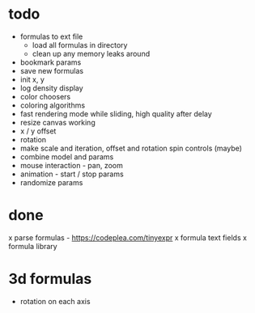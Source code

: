 # todo

- formulas to ext file
  - load all formulas in directory
  - clean up any memory leaks around 
- bookmark params
- save new formulas
- init x, y
- log density display
- color choosers
- coloring algorithms
- fast rendering mode while sliding, high quality after delay
- resize canvas working
- x / y offset
- rotation
- make scale and iteration, offset and rotation spin controls (maybe)
- combine model and params
- mouse interaction - pan, zoom
- animation - start / stop params
- randomize params

# done

x parse formulas - https://codeplea.com/tinyexpr
x formula text fields
x formula library


# 3d formulas

- rotation on each axis
